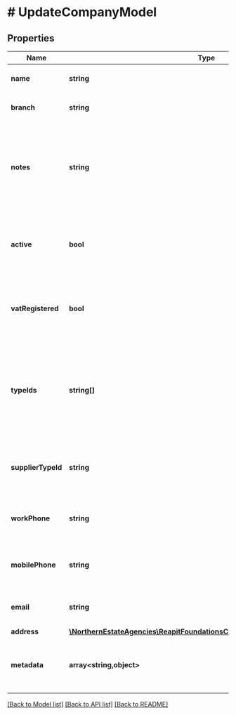 # # UpdateCompanyModel

## Properties

Name | Type | Description | Notes
------------ | ------------- | ------------- | -------------
**name** | **string** | The name of the company | [optional]
**branch** | **string** | The branch name of the company | [optional]
**notes** | **string** | A free text field containing notes that describe the company&#39;s business or service offering | [optional]
**active** | **bool** | A flag determining whether or not the company is currently active | [optional]
**vatRegistered** | **bool** | A flag determining whether or not the company is VAT registered | [optional]
**typeIds** | **string[]** | A collection of unique identifiers of company types that categorise the type of business the company operates | [optional]
**supplierTypeId** | **string** | The unique identifier of a supplier type, if the company is a supplier | [optional]
**workPhone** | **string** | The work phone number of the company | [optional]
**mobilePhone** | **string** | The mobile phone number of the company | [optional]
**email** | **string** | The email address of the company | [optional]
**address** | [**\NorthernEstateAgencies\ReapitFoundationsClient\Model\CompaniesIdAddress**](CompaniesIdAddress.md) |  | [optional]
**metadata** | **array<string,object>** | App specific metadata to set against the company | [optional]

[[Back to Model list]](../../README.md#models) [[Back to API list]](../../README.md#endpoints) [[Back to README]](../../README.md)

